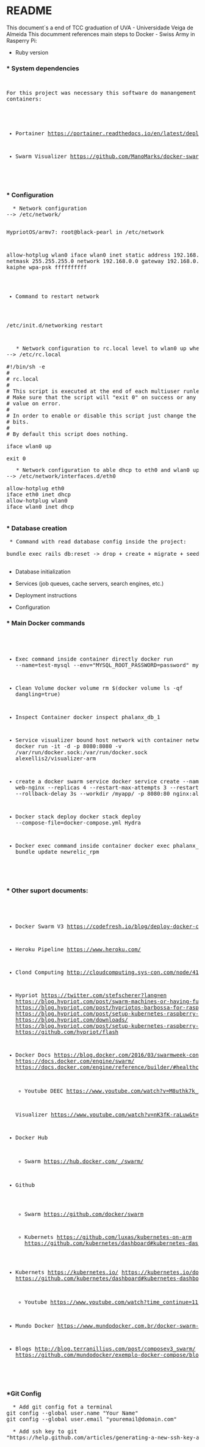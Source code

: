 # README

This document`s a end of TCC graduation of UVA - Universidade Veiga de Almeida
This documment references main steps to Docker - Swiss Army in  Rasperry Pi:

* Ruby version


<h3>* System dependencies</h3>
<pre>

For this project was necessary this software do manangement docker containers:

 * Portainer
https://portainer.readthedocs.io/en/latest/deployment.html

 * Swarm Visualizer
https://github.com/ManoMarks/docker-swarm-visualizer

</pre>


<h3>* Configuration</h3>
<pre>
  * Network configuration
--> /etc/network/

HypriotOS/armv7: root@black-pearl in /etc/network

allow-hotplug wlan0
iface wlan0 inet static
        address 192.168.1.20
        netmask 255.255.255.0
        network 192.168.0.0
        gateway 192.168.0.1
        wpa-ssid kaiphe
        wpa-psk  ffffffffff

   * Command to restart network

/etc/init.d/networking restart

</pre>

<pre>
   * Network configuration to rc.local level to wlan0 up when reboot Raspberrypi
--> /etc/rc.local

#!/bin/sh -e
#
# rc.local
#
# This script is executed at the end of each multiuser runlevel.
# Make sure that the script will "exit 0" on success or any other
# value on error.
#
# In order to enable or disable this script just change the execution
# bits.
#
# By default this script does nothing.

iface wlan0 up

exit 0
</pre>
<pre>
   * Network configuration to able dhcp to eth0 and wlan0 up when reboot Raspberrypi
--> /etc/network/interfaces.d/eth0

allow-hotplug eth0
iface eth0 inet dhcp
allow-hotplug wlan0
iface wlan0 inet dhcp

</pre>

<h3>* Database creation</h3>

<pre>
 * Command with read database config inside the project:
 
bundle exec rails db:reset -> drop + create + migrate + seed

</pre>

* Database initialization


* Services (job queues, cache servers, search engines, etc.)

* Deployment instructions

* Configuration


<h3>* Main Docker commands </h3>
<pre>

* Exec command inside container directly
docker run --name=test-mysql --env="MYSQL_ROOT_PASSWORD=password" mysql

 * Clean Volume
docker volume rm $(docker volume ls -qf dangling=true)

 * Inspect Container
 docker inspect phalanx_db_1

 * Service visualizer bound host network with container network
docker run -it -d -p 8080:8080 -v /var/run/docker.sock:/var/run/docker.sock alexellis2/visualizer-arm

 * create a docker swarm service
docker service create --name web-nginx --replicas 4 --restart-max-attempts 3 --restart-window 5s --rollback-delay 3s --workdir /myapp/ -p 8080:80 nginx:alpine

 * Docker stack deploy
 docker stack deploy --compose-file=docker-compose.yml Hydra

  * Docker exec command inside container
 docker exec phalanx_app_1 bundle update newrelic_rpm

</pre>

<h3>* Other suport documents: </h3>
<pre>

   * Docker Swarm V3
   https://codefresh.io/blog/deploy-docker-compose-v3-swarm-mode-cluster/
   
   * Heroku Pipeline
   https://www.heroku.com/

   * Clond Computing
   http://cloudcomputing.sys-con.com/node/4121976
   
   * Hypriot
   https://twitter.com/stefscherer?lang=en
   https://blog.hypriot.com/post/swarm-machines-or-having-fun-with-docker-machine-and-the-new-docker-swarm-orchestration/
   https://blog.hypriot.com/post/hypriotos-barbossa-for-raspberry-pi-3/
   https://blog.hypriot.com/post/setup-kubernetes-raspberry-pi-cluster/
   https://blog.hypriot.com/downloads/
   https://blog.hypriot.com/post/setup-kubernetes-raspberry-pi-cluster/
   https://github.com/hypriot/flash
   
   
   * Docker Docs
   https://blog.docker.com/2016/03/swarmweek-container-orchestration-docker-swarm/
   https://docs.docker.com/engine/swarm/
   https://docs.docker.com/engine/reference/builder/#healthcheck
   
     * Youtube
     DEEC 
     https://www.youtube.com/watch?v=M8uthk7k_2U&t=485s
     
     Visualizer
     https://www.youtube.com/watch?v=nK3fK-raLuw&t=178s
     

   * Docker Hub
     * Swarm
     https://hub.docker.com/_/swarm/
   
   * Github
     * Swarm
     https://github.com/docker/swarm
     
     * Kubernets
     https://github.com/luxas/kubernetes-on-arm
     https://github.com/kubernetes/dashboard#kubernetes-dashboard


   * Kubernets
   https://kubernetes.io/
   https://kubernetes.io/docs/tutorials/kubernetes-basics/deploy-intro/
   https://github.com/kubernetes/dashboard#kubernetes-dashboard
      * Youtube
      https://www.youtube.com/watch?time_continue=111&v=of45hYbkIZs
      
  
  * Mundo Docker
   https://www.mundodocker.com.br/docker-swarm-pratica/

  * Blogs
  http://blog.terranillius.com/post/composev3_swarm/
  https://github.com/mundodocker/exemplo-docker-compose/blob/master/docker-compose-v3.yml

</pre>

<h3>*Git Config </h3>
 
 <pre>
  * Add git config fot a terminal
git config --global user.name "Your Name"
git config --global user.email "youremail@domain.com"

  * Add ssh key to git 
"https://help.github.com/articles/generating-a-new-ssh-key-and-adding-it-to-the-ssh-agent/"

</pre>
